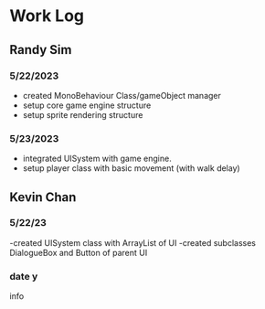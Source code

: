 # Work Log

## Randy Sim

### 5/22/2023

- created MonoBehaviour Class/gameObject manager
- setup core game engine structure
- setup sprite rendering structure

### 5/23/2023

- integrated UISystem with game engine.
- setup player class with basic movement (with walk delay)


## Kevin Chan

### 5/22/23

-created UISystem class with ArrayList of UI
-created subclasses DialogueBox and Button of parent UI

### date y

info
